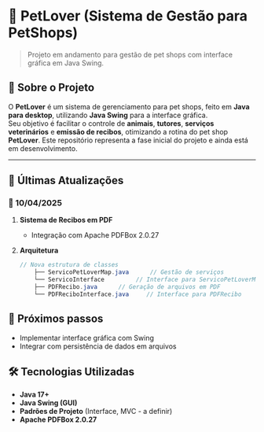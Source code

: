 # 🐾 PetLover (Sistema de Gestão para PetShops)

> Projeto em andamento para gestão de pet shops com interface gráfica em Java Swing.

## 📌 Sobre o Projeto

O **PetLover** é um sistema de gerenciamento para pet shops, feito em **Java para desktop**, utilizando **Java Swing** para a interface gráfica.  
Seu objetivo é facilitar o controle de **animais**, **tutores**, **serviços veterinários** e **emissão de recibos**, otimizando a rotina do pet shop **PetLover**.
Este repositório representa a fase inicial do projeto e ainda está em desenvolvimento.

---

## 🚀 Últimas Atualizações  
### 📅 10/04/2025  
1. **Sistema de Recibos em PDF**  
   - Integração com Apache PDFBox 2.0.27
     
2. **Arquitetura**  
   ```java
   // Nova estrutura de classes
       ├── ServicoPetLoverMap.java      // Gestão de serviços
       └── ServicoInterface         // Interface para ServicoPetLoverMap
       ├── PDFRecibo.java      // Geração de arquivos em PDF
       └── PDFReciboInterface.java     // Interface para PDFRecibo

## 📌 Próximos passos  
  - Implementar interface gráfica com Swing
  - Integrar com persistência de dados em arquivos
   
## 🛠️ Tecnologias Utilizadas

- **Java 17+**
- **Java Swing (GUI)**
- **Padrões de Projeto** (Interface, MVC - a definir)
- **Apache PDFBox 2.0.27**
